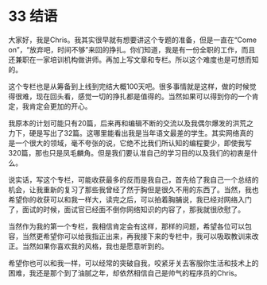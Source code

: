 33 结语
=====

大家好，我是Chris。我其实很早就有想要讲这个专题的准备，但是一直在“Come on”，“放弃吧，时间不够”来回的挣扎。你们知道，我是有一份全职的工作，而且还兼职在一家培训机构做讲师。再加上写文章和专栏。所以这个难度也是可想而知的。

这个专栏也是从筹备到上线到完结大概100天吧。很多事情就是这样，做的时候觉得很难，现在回头看，感觉一切的挣扎都是值得的。当然如果可以得到你的一个肯定，我肯定会更加的开心。

我原本的计划可能只有20篇，后来再和编辑不断的交流以及我偶尔爆发的洪荒之力下，硬是写出了32篇。这哪里能看出我是当年语文最差的学生。其实网络真的是一个很大的领域，毫不夸张的说，它绝不比我们所认知的编程要少，即使我写320篇，那也只是凤毛麟角。但是我们要认准自己的学习目的以及我们的初衷是什么。

说实话，写这个专栏，可能收获最多的反而是我自己，首先给了我自己一个总结的机会，让我重新的复习了那些我曾经了然于胸但是很久不用的东西了。当然，我也希望你的收获可以和我一样大，读完之后，可以拍着胸脯说，我已经对网络入门了，面试的时候，面试官已经面不倒你网络知识的内容了，那我就很欣慰了。

当然作为我的第一个专栏，我相信肯定会有这样，那样的问题，希望各位可以包容，当然更希望你可以给我指正出来，再我接下来的专栏中，我可以吸取教训来改正。当然如果你喜欢我的风格，我也是愿意听到的。

希望你也可以和我一样，可以经常的突破自我，咬紧牙关去客服你生活和技术上的困难，我还是那个到了油腻之年，却依然相信自己是帅气的程序员的Chris。
